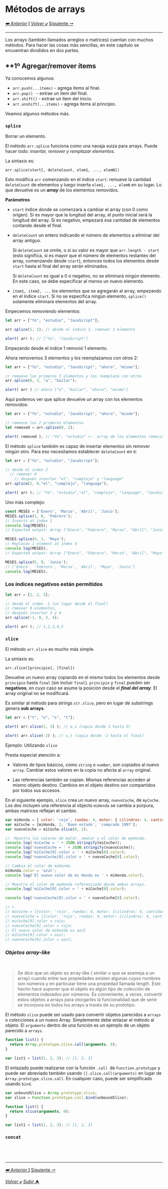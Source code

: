 # Métodos de arrays
[**&#11176;** *Anterior* &#11007;](/JavaScriptJuniorDa/05condicionales.md "Condicionales")
[*Volver* **&ldca;**](/JavaScriptJuniorDa/README.md "Regresar a página Principal") 
[Siguiente **&#129042;**](/JavaScriptJuniorDa/ "")

---

Los arrays (también llamados arreglos o matrices) cuentan con muchos métodos. Para hacer las cosas más sencillas, en este capítulo se encuentran divididos en dos partes.

## **1º Agregar/remover ítems

Ya conocemos algunos:

* `arr.push(...items)` - agrega items al final.
* `arr.pop() ` - extrae un ítem del final.
* `arr.shift()` - extrae un ítem del inicio.
* `arr.unshift(...items)` - agrega ítems al principio.

Veamos algunos métodos más.

### **`splice`**

Borrar un elemento.

El método ``arr.splice`` funciona como una navaja suiza para arrays. Puede hacer todo: *insertar, remover y remplazar elementos*.

La sintaxis es:

    arr.splice(start[, deleteCount, elem1, ..., elemN])

Esto modifica `arr` comenzando en el índice `start`: remueve la cantidad `deleteCount` de elementos y luego inserta `elem1, ..., elemN` en su lugar. Lo que devuelve es un ***array*** de los elementos removidos.

**Parámetros**
  * `start` índice donde se comenzará a cambiar el array (con 0 como origen). Si es mayor que la longitud del array, el punto inicial será la longitud del array. Si es negativo, empezará esa cantidad de elementos contando desde el final.

  * `deleteCount` un entero indicando el número de elementos a eliminar del array antiguo.

    Si ``deleteCount`` se omite, o si su valor es mayor que ``arr.length - start`` (esto significa, si es mayor que el número de elementos restantes del array, comenzando desde ``start``), entonces todos los elementos desde ``start`` hasta el final del array serán eliminados.

    Si ``deleteCount`` es igual a 0 o negativo, no se eliminará ningún elemento. En este caso, se debe especificar al menos un nuevo elemento.

  * ``item1, item2, ...`` los elementos que se agregarán al array, empezando en el índice ``start``. Si no se especifica ningún elemento, ``splice()`` solamente eliminará elementos del array.

Empecemos removiendo elementos:

```js
let arr = ["Yo", "estudio", "JavaScript"];

arr.splice(1, 1); // desde el índice 1, remover 1 elemento

alert( arr ); // ["Yo", "JavaScript"]
```
Empezando desde el índice 1 removió 1 elemento.

Ahora removemos 3 elementos y los reemplazamos con otros 2:
```js
let arr = ["Yo", "estudio", "JavaScript", "ahora", "mismo"];

// remueve los primeros 3 elementos y los reemplaza con otros
arr.splice(0, 3, "a", "bailar");

alert( arr ) // ahora ["a", "bailar", "ahora", "mismo"]
```
Aquí podemos ver que splice devuelve un array con los elementos removidos:
```js
let arr = ["Yo", "estudio", "JavaScript", "ahora", "mismo"];

// remueve los 2 primeros elementos
let removed = arr.splice(0, 2);

alert( removed ); // "Yo", "estudio" <-- array de los elementos removidos
```
El método ``splice`` también es capaz de insertar elementos sin remover ningún otro. Para eso necesitamos establecer ``deleteCount`` en ``0``:
```js
let arr = ["Yo", "estudio", "JavaScript"];

// desde el index 2
  // remover 0
    // después insertar "el", "complejo" y "language"
arr.splice(2, 0,"el", "complejo", "language");

alert( arr ); // "Yo", "estudio","el", "complejo", "language", "JavaScript"
```
Uno más complejo:

```js
const MESES = ['Enero', 'Marzo', 'Abril', 'Junio'];
MESES.splice(1, 0, 'Febrero');
// Inserts at index 1
console.log(MESES);
// Expected output: Array ["Enero", "Febrero", "Marzo", "Abril", "Junio"]

MESES.splice(4, 1, 'Mayo');
// Replaces 1 element at index 4
console.log(MESES);
// Expected output: Array ["Enero", "Febrero", "Marzo", "Abril", "Mayo"]

MESES.splice(5, 0, 'Junio');
// ['Enero', 'Febrero', 'Marzo', 'Abril', 'Mayo', 'Junio']
console.log(MESES);
```
### **Los índices negativos están permitidos**

```js
let arr = [1, 2, 5];

// desde el index -1 (un lugar desde el final)
// remover 0 elementos,
// después insertar 3 y 4
arr.splice(-1, 0, 3, 4);

alert( arr ); // 1,2,3,4,5
```
### **`slice`**
El método ``arr.slice`` es mucho más simple.

La sintaxis es:

    arr.slice([principio], [final])

Devuelve un nuevo array copiando en el mismo todos los elementos desde ``principio`` hasta ``final`` (sin incluir ``final``). ``principio`` y ``final`` pueden ser **negativos**, en cuyo caso se asume la posición desde el ***final del array***. El array original no se modificará.

Es similar al método para strings ``str.slice``, pero en lugar de substrings genera **sub arrays**.

```js
let arr = ["t", "e", "s", "t"];

alert( arr.slice(1, 3) ); // e,s (copia desde 1 hasta 3)

alert( arr.slice(-2) ); // s,t (copia desde -2 hasta el final)
```
Ejemplo: Utilizando ``slice``

Presta especial atención a:

* Valores de tipos básicos, como ``string`` o ``number``, son copiados al nuevo ``array``. Cambiar estos valores en la copia no afecta al ``array`` original.

* Las referencias también se copian. Mismas referencias acceden al mismo objeto destino. Cambios en el objeto destino son compartidos por todos sus accesos.

En el siguiente ejemplo, ``slice`` crea un nuevo array, ``nuevoCoche``, de ``myCoche``. Los dos incluyen una referencia al objecto ``miHonda`` se cambia a púrpura, ambas matrices reflejan el cambio.

```js
var miHonda = { color: 'rojo', ruedas: 4, motor: { cilindros: 4, cantidad: 2.2 } };
var miCoche = [miHonda, 2, 'Buen estado', 'comprado 1997'];
var nuevoCoche = miCoche.slice(0, 2);

//  Muestra los valores de myCar, newCar y el color de myHonda.
console.log('miCoche = ' + JSON.stringify(miCoche));
console.log('nuevoCoche = ' + JSON.stringify(nuevoCoche));
console.log('miCoche[0].color = ' + miCoche[0].color);
console.log('nuevoCoche[0].color = ' + nuevoCoche[0].color);

// Cambia el color de miHonda.
miHonda.color = 'azul';
console.log('El nuevo color de mi Honda es ' + miHonda.color);

// Muestra el color de myHonda referenciado desde ambos arrays.
console.log('miCoche[0].color = ' + miCoche[0].color);

console.log('nuevoCoche[0].color = ' + nuevoCoche[0].color);

// >
// miCoche = [{color: 'rojo', ruedas: 4, motor: {cilindros: 4, cantidad: 2.2}}, 2, 'buen estado', 'comprado 1997']
// nuevoCoche = [{color: 'rojo', ruedas: 4, motor: {cilindros: 4, cantidad: 2.2}}, 2]
// miCoche[0].color = rojo;
// nuevoCoche[0].color = rojo;
// El nuevo color de miHonda es azul
// miCoche[0].color = azul;
// nuevoCoche[0].color = azul;
```
### ***Objetos array-like***
<br>

> Se dice que un objeto es array-like ( similar o que se asemeja a un array) cuando entre sus propiedades existen algunas cuyos nombres son números y en particular tiene una propiedad llamada length. Este hecho hace suponer que el objeto es algún tipo de colección de elementos indexados por números. Es conveniente, a veces, convertir estos objetos a arrays para otorgarles la funcionalidad que de serie se incorpora en todos los arrays a través de su prototipo.

El método ``slice`` puede ser usado para convertir objetos parecidos a ``arrays`` o colecciones a un nuevo Array. Simplemente debe enlazar el método al objeto. El ``arguments`` dentro de una función es un ejemplo de un objeto parecido a ``arrays``.

```js
function list() {
  return Array.prototype.slice.call(arguments, 0);
}

var list1 = list(1, 2, 3); // [1, 2, 3]
```
El enlazado puede realizarse con la función ``.call ``de ``Function.prototype`` y puede ser abreviado también usando ``[].slice.call(arguments)`` en lugar de`` Array.prototype.slice.call``. En cualquier caso, puede ser simplificado usando ``bind``.

```js
var unboundSlice = Array.prototype.slice;
var slice = Function.prototype.call.bind(unboundSlice);

function list() {
  return slice(arguments, 0);
}

var list1 = list(1, 2, 3); // [1, 2, 3]
```
### **`concat`**


```js
```
```js
```
```js
```
```js
```

---

[**&#11176;** *Anterior* &#11007;](/JavaScriptJuniorDa/06arrays.md "Arrays") 
[Siguiente **&#129042;**](/JavaScriptJuniorDa/0 "")

[*Volver* **&ldca;**](/JavaScriptJuniorDa/README.md "Regresar a página Principal") 
[*Subir* **&#11165;**](#arrays "Ir al título")
